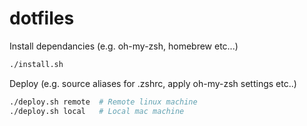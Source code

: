 # dotfiles

Install dependancies (e.g. oh-my-zsh, homebrew etc...)
```bash
./install.sh 
```

Deploy (e.g. source aliases for .zshrc, apply oh-my-zsh settings etc..)

```bash
./deploy.sh remote  # Remote linux machine
./deploy.sh local   # Local mac machine
```
